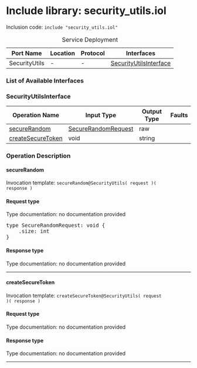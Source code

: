 # Include library: security_utils.iol

Inclusion code: <code>include "security_utils.iol"</code>

<table>
  <caption>Service Deployment</caption>
  <thead>
    <tr>
      <th>Port Name</th>
      <th>Location</th>
      <th>Protocol</th>
      <th>Interfaces</th>
    </tr>
  </thead>
  <tbody>
    <tr>
      <td>SecurityUtils</td>
      <td>-</td>
      <td>-</td>
      <td><a href="#SecurityUtilsInterface">SecurityUtilsInterface</a></td>
    </tr>
  </tbody>
</table>

<h3>List of Available Interfaces</h3>

<h3 id="SecurityUtilsInterface">SecurityUtilsInterface</h3>

<table>
  <thead>
    <tr>
      <th>Operation Name</th>
      <th>Input Type</th>
      <th>Output Type</th>
      <th>Faults</th>
    </tr>
  </thead>
  <tbody>
    <tr>
      <td><a href="#secureRandom">secureRandom</a></td>
      <td><a href="#SecureRandomRequest">SecureRandomRequest</a></td>
      <td>raw</td>
      <td>
      </td>
    </tr>
    <tr>
      <td><a href="#createSecureToken">createSecureToken</a></td>
      <td>void</td>
      <td>string</td>
      <td>
      </td>
    </tr>
  </tbody>
</table>

### Operation Description


#### secureRandom


Invocation template: <code>secureRandom@SecurityUtils( request )( response )</code>

<h4 id="SecureRandomRequest">Request type</h4>

Type documentation: no documentation provided 
<pre>type SecureRandomRequest: void {
	.size: int
}</pre>


<h4>Response type</h4>
Type documentation: no documentation provided 





---

#### createSecureToken


Invocation template: <code>createSecureToken@SecurityUtils( request )( response )</code>

<h4>Request type</h4>

Type documentation: no documentation provided 



<h4>Response type</h4>
Type documentation: no documentation provided 





---





